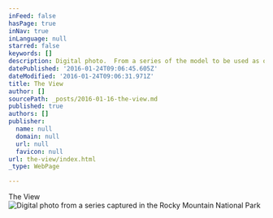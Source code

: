 ```yaml
---
inFeed: false
hasPage: true
inNav: true
inLanguage: null
starred: false
keywords: []
description: Digital photo.  From a series of the model to be used as oil painting reference.
datePublished: '2016-01-24T09:06:45.605Z'
dateModified: '2016-01-24T09:06:31.971Z'
title: The View
author: []
sourcePath: _posts/2016-01-16-the-view.md
published: true
authors: []
publisher:
  name: null
  domain: null
  url: null
  favicon: null
url: the-view/index.html
_type: WebPage

---
```

The  View
![Digital photo from a series captured in the Rocky Mountain National Park](https://s3-us-west-2.amazonaws.com/the-grid-img/p/a442e9aed18243deee4ae9da5279f3e5293f5f21.jpg)